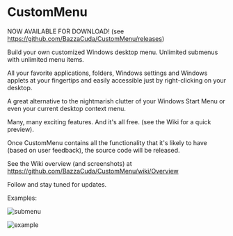 # CustomMenu

NOW AVAILABLE FOR DOWNLOAD! (see https://github.com/BazzaCuda/CustomMenu/releases)

Build your own customized Windows desktop menu.  Unlimited submenus with unlimited menu items.

All your favorite applications, folders, Windows settings and Windows applets at your fingertips and easily accessible just by right-clicking on your desktop.

A great alternative to the nightmarish clutter of your Windows Start Menu or even your current desktop context menu.

Many, many exciting features. And it's all free. (see the Wiki for a quick preview).

Once CustomMenu contains all the functionality that it's likely to have (based on user feedback), the source code will be released. 

See the Wiki overview (and screenshots) at https://github.com/BazzaCuda/CustomMenu/wiki/Overview

Follow and stay tuned for updates.

Examples:

![submenu](https://user-images.githubusercontent.com/22550919/209433162-5023c066-b993-4f4f-88f0-2e2046cf4b4e.png)


![example](https://user-images.githubusercontent.com/22550919/209433120-93bdfd3c-6990-4958-8581-75fc001b423a.jpg)
